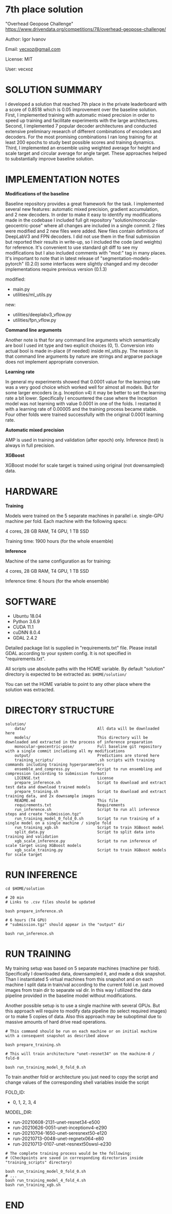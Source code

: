 7th place solution
==================

"Overhead Geopose Challenge"
https://www.drivendata.org/competitions/78/overhead-geopose-challenge/

Author: Igor Ivanov

Email: vecxoz@gmail.com

License: MIT

User: vecxoz


SOLUTION SUMMARY
================

I developed a solution that reached 7th place in the private leaderboard 
with a score of 0.8518 which is 0.05 improvement over the baseline solution. 
First, I implemented training with automatic mixed precision in order 
to speed up training and facilitate experiments with the large architectures. 
Second, I implemented 7 popular decoder architectures and conducted extensive 
preliminary research of different combinations of encoders and decoders. 
For the most promising combinations I ran long training for at least 200 epochs 
to study best possible scores and training dynamics. Third, I implemented 
an ensemble using weighted average for height and scale target and 
circular average for angle target. These approaches helped to substantially 
improve baseline solution.


IMPLEMENTATION NOTES
====================

**Modifications of the baseline**

Baseline repository provides a great framework for the task. 
I implemented several new features: automatic mixed precision, 
gradient accumulation, and 2 new decoders. In order to make it easy 
to identify my modifications made in the codebase
I included full git repository "solution/monocular-geocentric-pose" where
all changes are included in a single commit. 
2 files were modified and 2 new files were added. 
New files contain definitions of DeepLabV3 and FPN decoders.
I did not use them in the final submission but reported their results in write-up,
so I included the code (and weights) for reference. It's convenient to use standard git diff
to see my modifications but I also included comments with "mod:" tag in many places.
It's important to note that in latest release of "segmentation-models-pytorch" (0.2.0) 
some interfaces were slightly changed and my decoder implementations 
require previous version (0.1.3)

modified:
- main.py
- utilities/ml_utils.py

new:
- utilities/deeplabv3_vflow.py
- utilities/fpn_vflow.py

**Command line arguments**

Another note is that for any command line arguments which semantically are bool
I used int type and two explicit choices (0, 1). 
Conversion into actual bool is made in-place (if needed) inside ml_utils.py.
The reason is that command line arguments by nature are strings and argparse package
does not implement appropriate conversion.

**Learning rate**

In general my experiments showed that 0.0001 value for the learning rate was 
a very good choice which worked well for almost all models. 
But for some larger encoders (e.g. Inception v4) it may be better to set 
the learning rate a bit lower. Specifically I encountered the case where 
the Inception model was not learning with value 0.0001 in one of the folds. 
I restarted it with a learning rate of 0.00005 and the training process became stable. 
Four other folds were trained successfully with the original 0.0001 learning rate.

**Automatic mixed precision**

AMP is used in training and validation (after epoch) only. 
Inference (test) is always in full precision. 

**XGBoost**

XGBoost model for scale target is trained using original (not downsampled) data.


HARDWARE
========

**Training**

Models were trained on the 5 separate machines in parallel i.e. single-GPU machine per fold.
Each machine with the following specs:

4 cores, 28 GB RAM, T4 GPU, 1 TB SSD

Training time: 1900 hours (for the whole ensemble)

**Inference**

Machine of the same configuration as for training:

4 cores, 28 GB RAM, T4 GPU, 1 TB SSD

Inference time: 6 hours (for the whole ensemble)


SOFTWARE
========

- Ubuntu 18.04
- Python 3.6.9
- CUDA 11.1
- cuDNN 8.0.4
- GDAL 2.4.2

Detailed package list is supplied in "requirements.txt" file.
Please install GDAL according to your system config. It is not specified in "requirements.txt".


All scripts use absolute paths with the HOME variable.
By default "solution" directory is expected to be extracted as: `$HOME/solution/`

You can set the HOME variable to point to any other place where the solution was extracted.


DIRECTORY STRUCTURE
===================
```
solution/
    data/                               All data will be downloaded here
    models/                             This directory will be downloaded and extracted in the process of inference preparation
    monocular-geocentric-pose/          Full baseline git repository with a single commit includiong all my modifications
    output/                             Predictions are stored here
    training_scripts/                   .sh scripts with training commands including training hyperparameters
    ensemble_and_compress.py            Script to run ensembling and compression (according to submission format)
    LICENSE.txt                         License
    prepare_inference.sh                Script to download and extract test data and download trained models
    prepare_training.sh                 Script to download and extract training data, and 2x downsample images 
    README.md                           This file
    requirements.txt                    Requirements
    run_inference.sh                    Script to run all inference steps and create "submission.tgz"
    run_training_model_0_fold_0.sh      Script to run training of a single model on a single machine / single fold
    run_training_xgb.sh                 Script to train XGBoost model
    split_data.py                       Script to split data into training and validation
    xgb_scale_inference.py              Script to run inference of scale target using XGBoost models
    xgb_scale_training.py               Script to train XGBoost models for scale target
```


RUN INFERENCE
=============

```
cd $HOME/solution

# 20 min
# Links to .csv files should be updated

bash prepare_inference.sh

# 6 hours (T4 GPU)
# "submission.tgz" should appear in the "output" dir

bash run_inference.sh
```


RUN TRAINING
============

My training setup was based on 5 separate machines (machine per fold).
Specifically I downloaded data, downsampled it, and made a disk snapshot.
Than I instantiated 5 virtual machines from this snapshot and on each machine 
I split data in train/val according to the current fold i.e. just moved 
images from train dir to separate val dir. In this way I utilized the data 
pipeline provided in the baseline model without modifications.

Another possible setup is to use a single machine with several GPUs.
But this approach will require to modify data pipeline (to select required images)
or to make 5 copies of data. Also this approach may be suboptimal 
due to massive amounts of hard drive read operations.

```
# This command should be run on each machine or on initial machine with a consequent snapshot as described above

bash prepare_training.sh

# This will train architecture "unet-resnet34" on the machine-0 / fold-0

bash run_training_model_0_fold_0.sh
```

To train another fold or architecture you just need to copy the script and change values 
of the corresponding shell variables inside the script

FOLD_ID: 
- 0, 1, 2, 3, 4

MODEL_DIR:
- run-20210608-2131-unet-resnet34-e500
- run-20210626-0051-unet-inceptionv4-e290
- run-20210704-1650-unet-seresnext50-e120
- run-20210713-0048-unet-regnetx064-e80
- run-20210713-0107-unet-resnext50swsl-e230

```
# The complete training process would be the following:
# (Checkpoints are saved in corresponding directories inside "training_scripts" directory)

bash run_training_model_0_fold_0.sh
# ...
bash run_training_model_4_fold_4.sh
bash run_training_xgb.sh
```


END
===
